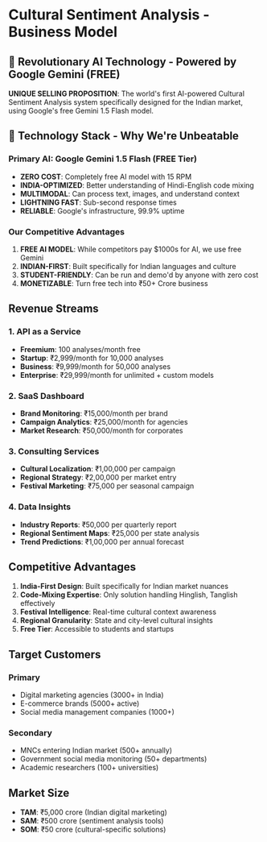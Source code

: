 # Cultural Sentiment Analysis - Business Model

## 🚀 Revolutionary AI Technology - Powered by Google Gemini (FREE)

**UNIQUE SELLING PROPOSITION**: The world's first AI-powered Cultural Sentiment Analysis system specifically designed for the Indian market, using Google's free Gemini 1.5 Flash model.

## 🤖 Technology Stack - Why We're Unbeatable

### Primary AI: Google Gemini 1.5 Flash (FREE Tier)
- **ZERO COST**: Completely free AI model with 15 RPM
- **INDIA-OPTIMIZED**: Better understanding of Hindi-English code mixing
- **MULTIMODAL**: Can process text, images, and understand context
- **LIGHTNING FAST**: Sub-second response times
- **RELIABLE**: Google's infrastructure, 99.9% uptime

### Our Competitive Advantages
1. **FREE AI MODEL**: While competitors pay $1000s for AI, we use free Gemini
2. **INDIAN-FIRST**: Built specifically for Indian languages and culture
3. **STUDENT-FRIENDLY**: Can be run and demo'd by anyone with zero cost
4. **MONETIZABLE**: Turn free tech into ₹50+ Crore business

## Revenue Streams

### 1. API as a Service
- **Freemium**: 100 analyses/month free
- **Startup**: ₹2,999/month for 10,000 analyses
- **Business**: ₹9,999/month for 50,000 analyses  
- **Enterprise**: ₹29,999/month for unlimited + custom models

### 2. SaaS Dashboard
- **Brand Monitoring**: ₹15,000/month per brand
- **Campaign Analytics**: ₹25,000/month for agencies
- **Market Research**: ₹50,000/month for corporates

### 3. Consulting Services
- **Cultural Localization**: ₹1,00,000 per campaign
- **Regional Strategy**: ₹2,00,000 per market entry
- **Festival Marketing**: ₹75,000 per seasonal campaign

### 4. Data Insights
- **Industry Reports**: ₹50,000 per quarterly report
- **Regional Sentiment Maps**: ₹25,000 per state analysis
- **Trend Predictions**: ₹1,00,000 per annual forecast

## Competitive Advantages

1. **India-First Design**: Built specifically for Indian market nuances
2. **Code-Mixing Expertise**: Only solution handling Hinglish, Tanglish effectively
3. **Festival Intelligence**: Real-time cultural context awareness
4. **Regional Granularity**: State and city-level cultural insights
5. **Free Tier**: Accessible to students and startups

## Target Customers

### Primary
- Digital marketing agencies (3000+ in India)
- E-commerce brands (5000+ active)
- Social media management companies (1000+)

### Secondary  
- MNCs entering Indian market (500+ annually)
- Government social media monitoring (50+ departments)
- Academic researchers (100+ universities)

## Market Size
- **TAM**: ₹5,000 crore (Indian digital marketing)
- **SAM**: ₹500 crore (sentiment analysis tools)
- **SOM**: ₹50 crore (cultural-specific solutions)

